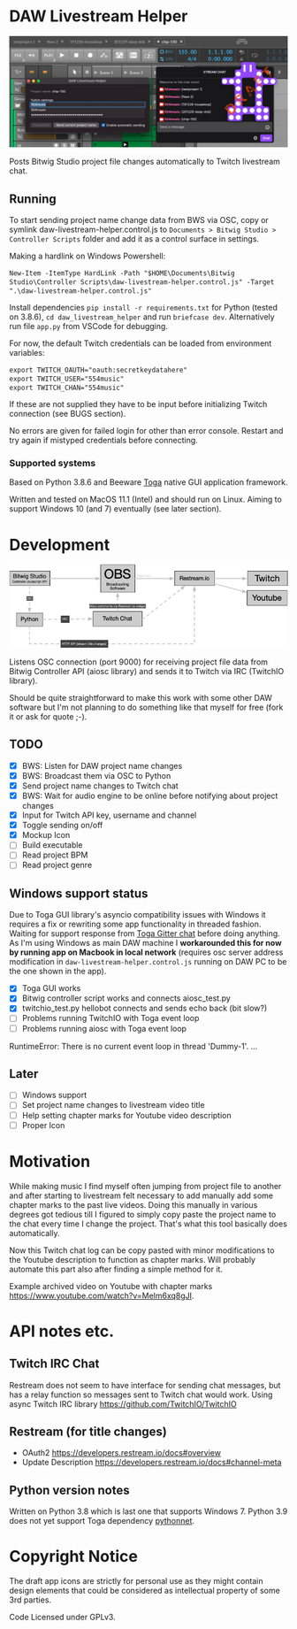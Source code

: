 # DAW Livestream Helper
![Mockup Logo and prototype GUI](https://github.com/jasalt/daw-livestream-helper/blob/master/docs/210109-proto.jpg)

Posts Bitwig Studio project file changes automatically to Twitch livestream chat.

## Running
To start sending project name change data from BWS via OSC, copy or symlink daw-livestream-helper.control.js to `Documents > Bitwig Studio > Controller Scripts` folder and add it as a control surface in settings.

Making a hardlink on Windows Powershell:

    New-Item -ItemType HardLink -Path "$HOME\Documents\Bitwig Studio\Controller Scripts\daw-livestream-helper.control.js" -Target ".\daw-livestream-helper.control.js"

Install dependencies `pip install -r requirements.txt` for Python (tested on 3.8.6), `cd daw_livestream_helper` and run `briefcase dev`. Alternatively run file `app.py` from VSCode for debugging.

For now, the default Twitch credentials can be loaded from environment variables:

    export TWITCH_OAUTH="oauth:secretkeydatahere"
    export TWITCH_USER="554music"
    export TWITCH_CHAN="554music"

If these are not supplied they have to be input before initializing Twitch connection (see BUGS section).

No errors are given for failed login for other than error console. Restart and try again if mistyped credentials before connecting.

### Supported systems

Based on Python 3.8.6 and Beeware [Toga](https://toga.readthedocs.io/en/latest/) native GUI application framework. 

Written and tested on MacOS 11.1 (Intel) and should run on Linux. Aiming to support Windows 10 (and 7) eventually (see later section).

# Development

![Concept Image](https://github.com/jasalt/daw-livestream-helper/blob/master/docs/210107-daw-livestream-helper.png)

Listens OSC connection (port 9000) for receiving project file data from Bitwig Controller API (aiosc library) and sends it to Twitch via IRC (TwitchIO library).

Should be quite straightforward to make this work with some other DAW software but I'm not planning to do something like that myself for free (fork it or ask for quote ;-).

## TODO

- [X] BWS: Listen for DAW project name changes 
- [X] BWS: Broadcast them via OSC to Python
- [X] Send project name changes to Twitch chat
- [X] BWS: Wait for audio engine to be online before notifying about project changes
- [X] Input for Twitch API key, username and channel
- [X] Toggle sending on/off
- [X] Mockup Icon
- [ ] Build executable
- [ ] Read project BPM
- [ ] Read project genre

## Windows support status

Due to Toga GUI library's asyncio compatibility issues with Windows it requires a fix or rewriting some app functionality in threaded fashion. Waiting for support response from [Toga Gitter chat](https://gitter.im/beeware/general) before doing anything. As I'm using Windows as main DAW machine I **workarounded this for now by running app on Macbook in local network** (requires osc server address modification in `daw-livestream-helper.control.js` running on DAW PC to be the one shown in the app).

- [X] Toga GUI works
- [X] Bitwig controller script works and connects aiosc_test.py
- [X] twitchio_test.py hellobot connects and sends echo back (bit slow?)
- [ ] Problems running TwitchIO with Toga event loop
- [ ] Problems running aiosc with Toga event loop

RuntimeError: There is no current event loop in thread 'Dummy-1'. ...

## Later

- [ ] Windows support
- [ ] Set project name changes to livestream video title
- [ ] Help setting chapter marks for Youtube video description
- [ ] Proper Icon

# Motivation 

While making music I find myself often jumping from project file to another and after starting to livestream  felt necessary to add manually add some chapter marks to the past live videos. Doing this manually in various degrees got tedious till I figured to simply copy paste the project name to the chat every time I change the project. That's what this tool basically does automatically.

Now this Twitch chat log can be copy pasted with minor modifications to the Youtube description to function as chapter marks. Will probably automate this part also after finding a simple method for it.

Example archived video on Youtube with chapter marks https://www.youtube.com/watch?v=Melm6xq8gJI.

# API notes etc.

## Twitch IRC Chat
Restream does not seem to have interface for sending chat messages, but has a relay function so messages sent to Twitch chat would work. Using async Twitch IRC library https://github.com/TwitchIO/TwitchIO

## Restream (for title changes)
- OAuth2 https://developers.restream.io/docs#overview
- Update Description https://developers.restream.io/docs#channel-meta

## Python version notes
Written on Python 3.8 which is last one that supports Windows 7. Python 3.9 does not yet support Toga dependency [pythonnet](https://github.com/pythonnet/pythonnet).

# Copyright Notice
The draft app icons are strictly for personal use as they might contain design elements that could be considered as intellectual property of some 3rd parties. 

Code Licensed under GPLv3.